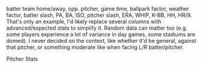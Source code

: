 batter
team
home/away, opp. pitcher, game time, ballpark factor, weather factor, batter slash, PA, BA, ISO, pitcher slash, ERA, WHIP, K-BB, HH, HR/9. That's only an example, I'd likely replace several columns with advanced/expected stats to simplify it. Random data can matter too (e.g. some players experience a lot of variance in day games, some stadiums are domed). I never decided on the context, like whether it'd be general, against that pitcher, or something moderate like when facing L/R batter/pitcher.

Pitcher Stats